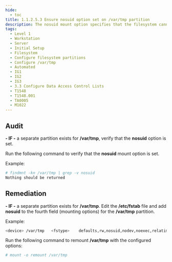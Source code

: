 ```yaml
---
hide:
  - toc
title: 1.1.2.5.3 Ensure nosuid option set on /var/tmp partition
description: The nosuid mount option specifies that the filesystem cannot contain setuid files.
tags:
  - Level 1
  - Workstation
  - Server
  - Initial Setup
  - Filesystem
  - Configure filesystem partitions
  - Configure /var/tmp
  - Automated
  - IG1
  - IG2
  - IG3
  - 3.3 Configure Data Access Control Lists
  - T1548
  - T1548.001
  - TA0005
  - M1022
---
```


## Audit
**- IF -** a separate partition exists for **/var/tmp**, verify that the **nosuid** option is set.

Run the following command to verify that the **nosuid** mount option is set.

Example:
```bash
# findmnt -kn /var/tmp | grep -v nosuid
Nothing should be returned
```

## Remediation
**- IF -** a separate partition exists for **/var/tmp**.
Edit the **/etc/fstab** file and add **nosuid** to the fourth field (mounting options) for the **/var/tmp** partition.

Example:
```bash
<device> /var/tmp	<fstype>	defaults,rw,nosuid,nodev,noexec,relatime	0 0
```

Run the following command to remount **/var/tmp** with the configured options:
```bash
# mount -o remount /var/tmp
```
